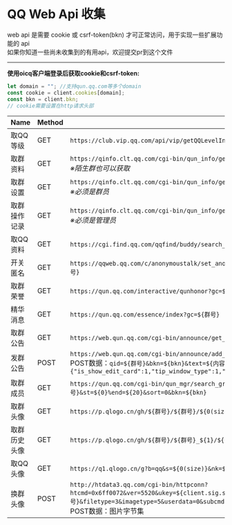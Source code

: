 # QQ Web Api 收集

web api 是需要 cookie 或 csrf-token(bkn) 才可正常访问，用于实现一些扩展功能的 api  
如果你知道一些尚未收集到的有用api，欢迎提交pr到这个文件

----

**使用oicq客户端登录后获取cookie和csrf-token:**

```js
let domain = ""; //支持qun.qq.com等多个domain
const cookie = client.cookies[domain];
const bkn = client.bkn;
// cookie需要设置在http请求头部
```

|Name|Method|Url|Cookie|Domain|
|-|-|-|-|-|
|取QQ等级|GET|`https://club.vip.qq.com/api/vip/getQQLevelInfo?requestBody={"iUin":${QQ号}}`|YES|`vip.qq.com`
|取群资料|GET|`https://qinfo.clt.qq.com/cgi-bin/qun_info/get_group_info_all?gc=${群号}&bkn=${bkn}`<br>*※陌生群也可以获取*|YES|空
|取群设置|GET|`https://qinfo.clt.qq.com/cgi-bin/qun_info/get_group_setting_v2?gc=${群号}&bkn=${bkn}`<br>*※必须是群员*|YES|空
|取群操作记录|GET|`https://qinfo.clt.qq.com/cgi-bin/qun_info/get_sys_msg?gc=${群号}&bkn=${bkn}`<br>*※必须是管理员*|YES|空
|取QQ资料|GET|`https://cgi.find.qq.com/qqfind/buddy/search_v3?keyword=${QQ号}`|YES|空
|开关匿名|GET|`https://qqweb.qq.com/c/anonymoustalk/set_anony_switch?bkn=${bkn}&value=${1或0}&group_code=${群号}`|YES|`qqweb.qq.com`
|取群荣誉|GET|`https://qun.qq.com/interactive/qunhonor?gc=${群号}`|YES|`qun.qq.com`
|精华消息|GET|`https://qun.qq.com/essence/index?gc=${群号}`|YES|`qun.qq.com`
|取群公告|GET|`https://web.qun.qq.com/cgi-bin/announce/get_t_list?bkn=${bkn}&qid=${群号}&ft=23&s=-1&n=20`|YES|`qun.qq.com`|
|发群公告|POST|`https://web.qun.qq.com/cgi-bin/announce/add_qun_notice?bkn=${bkn}`<br>POST数据：`qid=${群号}&bkn=${bkn}&text=${内容}&pinned=0&type=1&settings={"is_show_edit_card":1,"tip_window_type":1,"confirm_required":1}`|YES|`qun.qq.com`
|取群成员|GET|`https://qun.qq.com/cgi-bin/qun_mgr/search_group_members?gc=${群号}&st=${0}%end=${20}&sort=0&bkn=${bkn}`|YES|`qun.qq.com`|
|取群头像|GET|`https://p.qlogo.cn/gh/${群号}/${群号}/${0(size)}`|NO||
|取群历史头像|GET|`https://p.qlogo.cn/gh/${群号}/${群号}_${1}/${0(size)}`|NO||
|取QQ头像|GET|`https://q1.qlogo.cn/g?b=qq&s=${0(size)}&nk=${QQ号}`|NO||
|换群头像|POST|`http://htdata3.qq.com/cgi-bin/httpconn?htcmd=0x6ff0072&ver=5520&ukey=${client.sig.skey}&range=0&uin=${client.uin}&seq=1&groupuin=${群号}&filetype=3&imagetype=5&userdata=0&subcmd=1&subver=101&clip=0_0_0_0&filesize=${字节数}`<br>POST数据：图片字节集|NO||
